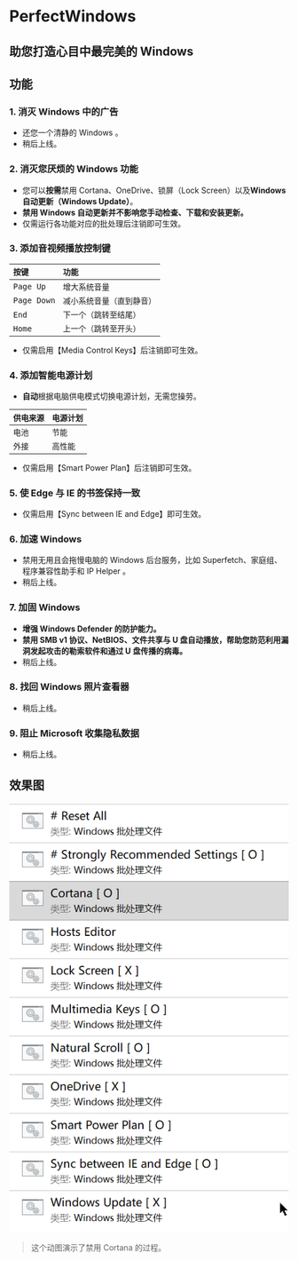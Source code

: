 # PerfectWindows

## 助您打造心目中最完美的 Windows

## 功能
### 1. 消灭 Windows 中的广告
* 还您一个清静的 Windows 。
* 稍后上线。
### 2. 消灭您厌烦的 Windows 功能
* 您可以**按需**禁用 Cortana、OneDrive、锁屏（Lock Screen）以及**Windows 自动更新（Windows Update）**。
* **禁用 Windows 自动更新并不影响您手动检查、下载和安装更新。**
* 仅需运行各功能对应的批处理后注销即可生效。
### 3. 添加音视频播放控制键
|按键|功能|
|:-|:-|
|<kbd>Page Up</kbd>|增大系统音量
|<kbd>Page Down</kbd>|减小系统音量（直到静音）
|<kbd>End</kbd>|下一个（跳转至结尾）
|<kbd>Home</kbd>|上一个（跳转至开头）

* 仅需启用【Media Control Keys】后注销即可生效。
### 4. 添加智能电源计划
* **自动**根据电脑供电模式切换电源计划，无需您操劳。

|供电来源|电源计划|
|:-|:-|
|电池|节能
|外接|高性能
* 仅需启用【Smart Power Plan】后注销即可生效。
### 5. 使 Edge 与 IE 的书签保持一致
* 仅需启用【Sync between IE and Edge】即可生效。
### 6. 加速 Windows
* 禁用无用且会拖慢电脑的 Windows 后台服务，比如 Superfetch、家庭组、程序兼容性助手和 IP Helper 。
* 稍后上线。
### 7. 加固 Windows
* **增强 Windows Defender 的防护能力。**
* **禁用 SMB v1 协议、NetBIOS、文件共享与 U 盘自动播放，帮助您防范利用漏洞发起攻击的勒索软件和通过 U 盘传播的病毒。**
* 稍后上线。
### 8. 找回 Windows 照片查看器
* 稍后上线。
### 9. 阻止 Microsoft 收集隐私数据
* 稍后上线。
## 效果图

![pic](Pics/2.gif)
> 这个动图演示了禁用 Cortana 的过程。

